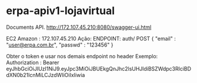 # erpa-apiv1-lojavirtual
Documents API. http://172.107.45.210:8080/swagger-ui.html

EC2 Amazon : 172.107.45.210 Ação:
ENDPOINT: auth/
POST { "email" : "user@erpa.com.br", "passwd" : "123456" }


Obter o token e usar nos demais endpoint no header Exemplo: 
Authorization : Bearer eyJhbGciOiJIUzI1NiJ9.eyJpc3MiOiJBUEkgQnJhc2lsUHJldiBSZWdpc3RlciBDdXN0b21lcnMiLCJzdWIiOiIxIiwia
